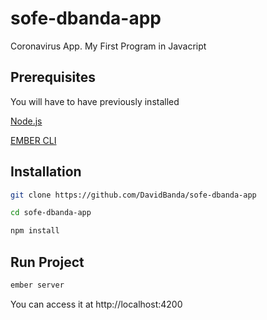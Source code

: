 # sofe-dbanda-app

Coronavirus App. My First Program in Javacript

## Prerequisites

You will have to have previously installed

[Node.js](https://nodejs.org/en/)

[EMBER CLI](https://ember-cli.com)

## Installation

```bash
git clone https://github.com/DavidBanda/sofe-dbanda-app
```

```bash
cd sofe-dbanda-app
```

```bash
npm install
```

## Run Project

```bash
ember server
```

You can access it at http://localhost:4200
